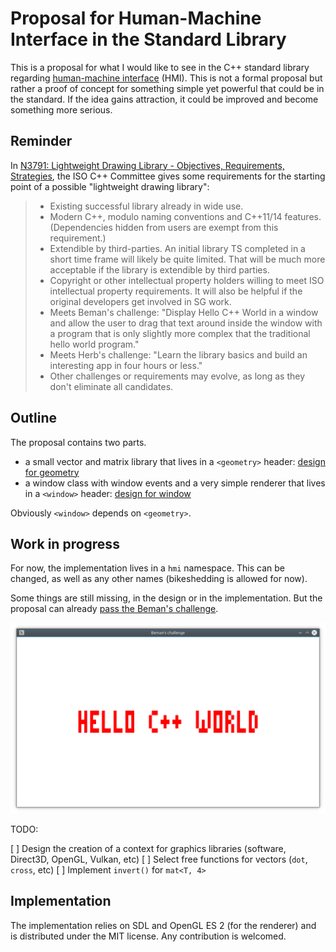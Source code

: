 # Proposal for Human-Machine Interface in the Standard Library

This is a proposal for what I would like to see in the C++ standard library regarding [human-machine interface](https://en.wikipedia.org/wiki/User_interface) (HMI). This is not a formal proposal but rather a proof of concept for something simple yet powerful that could be in the standard. If the idea gains attraction, it could be improved and become something more serious.

## Reminder

In [N3791: Lightweight Drawing Library - Objectives, Requirements, Strategies](https://isocpp.org/files/papers/n3791.html), the ISO C++ Committee gives some requirements for the starting point of a possible "lightweight drawing library":

> - Existing successful library already in wide use.
> - Modern C++, modulo naming conventions and C++11/14 features. (Dependencies hidden from users are exempt from this requirement.)
> - Extendible by third-parties. An initial library TS completed in a short time frame will likely be quite limited. That will be much more acceptable if the library is extendible by third parties.
> - Copyright or other intellectual property holders willing to meet ISO intellectual property requirements. It will also be helpful if the original developers get involved in SG work.
> - Meets Beman's challenge: "Display Hello C++ World in a window and allow the user to drag that text around inside the window with a program that is only slightly more complex that the traditional hello world program."
> - Meets Herb's challenge: "Learn the library basics and build an interesting app in four hours or less."
> - Other challenges or requirements may evolve, as long as they don't eliminate all candidates.

## Outline

The proposal contains two parts.

- a small vector and matrix library that lives in a `<geometry>` header: [design for geometry](docs/geometry.md)
- a window class with window events and a very simple renderer that lives in a `<window>` header: [design for window](docs/window.md)

Obviously `<window>` depends on `<geometry>`.

## Work in progress

For now, the implementation lives in a `hmi` namespace. This can be changed, as well as any other names (bikeshedding is allowed for now).

Some things are still missing, in the design or in the implementation. But the proposal can already [pass the Beman's challenge](examples/beman_s_challenge.cc).

![Beman's challenge](examples/beman_s_challenge.png)

TODO:

[ ] Design the creation of a context for graphics libraries (software, Direct3D, OpenGL, Vulkan, etc)
[ ] Select free functions for vectors (`dot`, `cross`, etc)
[ ] Implement `invert()` for `mat<T, 4>`


## Implementation

The implementation relies on SDL and OpenGL ES 2 (for the renderer) and is distributed under the MIT license. Any contribution is welcomed.

